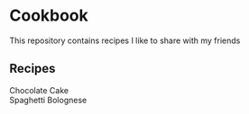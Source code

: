 # Cookbook
This repository contains recipes I like to share with my friends
## Recipes
  Chocolate Cake  
  Spaghetti Bolognese  
